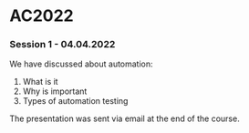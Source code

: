 # AC2022

### **Session 1 - 04.04.2022**

We have discussed about automation:
  1. What is it
  2. Why is important
  3. Types of automation testing

The presentation was sent via email at the end of the course.